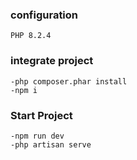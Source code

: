 ### configuration
    PHP 8.2.4

### integrate project
    -php composer.phar install
    -npm i

### Start Project 
    -npm run dev
    -php artisan serve